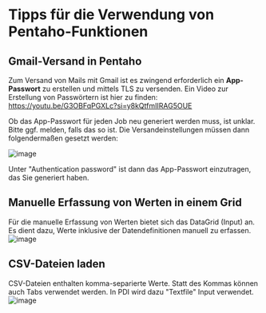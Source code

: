 # Tipps für die Verwendung von Pentaho-Funktionen

## Gmail-Versand in Pentaho
Zum Versand von Mails mit Gmail ist es zwingend erforderlich ein **App-Passwort** zu erstellen und mittels TLS zu versenden. 
Ein Video zur Erstellung von Passwörtern ist hier zu finden: https://youtu.be/G3OBFqPGXLc?si=y8kQtfmIIRAG5OUE

Ob das App-Passwort für jeden Job neu generiert werden muss, ist unklar. Bitte ggf. melden, falls das so ist.
Die Versandeinstellungen müssen dann folgendermaßen gesetzt werden:

![image](https://github.com/magruenefb3/DataIntegration/assets/97667586/ca6b2f2b-a5fd-46b3-ad0d-7c13369a2693)

Unter "Authentication password" ist dann das App-Passwort einzutragen, das Sie generiert haben.

## Manuelle Erfassung von Werten in einem Grid
Für die manuelle Erfassung von Werten bietet sich das DataGrid (Input) an. Es dient dazu, Werte inklusive der Datendefinitionen manuell zu erfassen.
![image](https://github.com/magruenefb3/DataIntegration/assets/97667586/2fdfa688-4f76-474e-9d5a-161b2ca61254)


## CSV-Dateien laden
CSV-Dateien enthalten komma-separierte Werte. Statt des Kommas können auch Tabs verwendet werden. In PDI wird dazu "Textfile" Input verwendet. 
![image](https://github.com/magruenefb3/DataIntegration/assets/97667586/dadc347a-2e02-462b-b2b9-062212a1f122)

